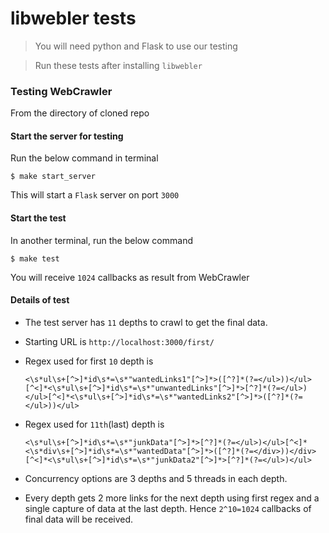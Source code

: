 
# libwebler tests
> You will need python and Flask to use our testing

> Run these tests after installing `libwebler`

### Testing WebCrawler
From the directory of cloned repo

#### Start the server for testing
Run the below command in terminal

```$ make start_server```

This will start a `Flask` server on port `3000`

#### Start the test
In another terminal, run the below command

```$ make test```

You will receive `1024` callbacks as result from WebCrawler

#### Details of test
* The test server has `11` depths to crawl to get the final data.

* Starting URL is `http://localhost:3000/first/`

* Regex used for first `10` depth is

  `<\s*ul\s+[^>]*id\s*=\s*"wantedLinks1"[^>]*>([^?]*(?=</ul>))</ul>[^<]*<\s*ul\s+[^>]*id\s*=\s*"unwantedLinks"[^>]*>[^?]*(?=</ul>)</ul>[^<]*<\s*ul\s+[^>]*id\s*=\s*"wantedLinks2"[^>]*>([^?]*(?=</ul>))</ul>`

* Regex used for `11th`(last) depth is

  `<\s*ul\s+[^>]*id\s*=\s*"junkData"[^>]*>[^?]*(?=</ul>)</ul>[^<]*<\s*div\s+[^>]*id\s*=\s*"wantedData"[^>]*>([^?]*(?=</div>))</div>[^<]*<\s*ul\s+[^>]*id\s*=\s*"junkData2"[^>]*>[^?]*(?=</ul>)</ul>`

* Concurrency options are 3 depths and 5 threads in each depth.

* Every depth gets 2 more links for the next depth using first regex and a single capture of data at the last depth. Hence `2^10=1024` callbacks of final data will be received.
